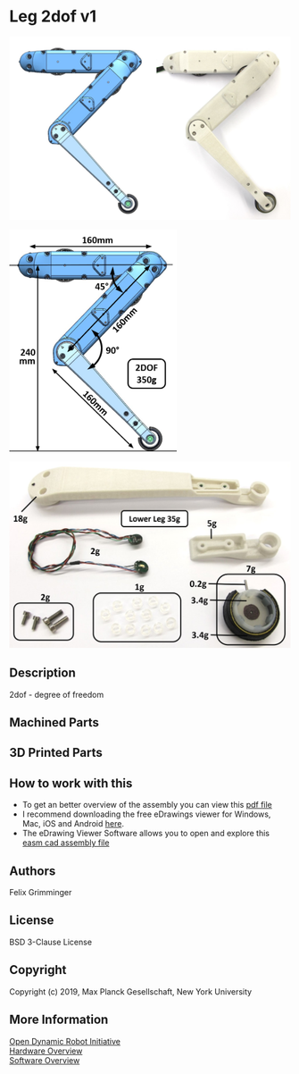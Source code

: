 Leg 2dof v1
=======================
<img src="images/leg_2dof_1.png" width="600"> <br>  


<img src="images/leg_2dof_2.png" width="300"> <br>  

<img src="images/lower_leg_1.jpg" width="600"> <br>  


Description
------------

2dof - degree of freedom


Machined Parts
---------------


3D Printed Parts
-----------------


How to work with this
---------------------
* To get an better overview of the assembly you can view this [pdf file](https://github.com/open-dynamic-robot-initiative/open_robot_actuator_hardware/blob/master/mechanics/actuator_module_v1/_actuator_module.PDF)
* I recommend downloading the free eDrawings viewer for Windows, Mac, iOS and Android [here](https://www.edrawingsviewer.com/download-edrawings).
* The eDrawing Viewer Software allows you to open and explore this [easm cad assembly file](https://github.com/open-dynamic-robot-initiative/open_robot_actuator_hardware/blob/master/mechanics/actuator_module_v1/_actuator_module.EASM)

Authors
--------
Felix Grimminger

License
-------
BSD 3-Clause License

Copyright
-----------
Copyright (c) 2019, Max Planck Gesellschaft, New York University

More Information
----------------
[Open Dynamic Robot Initiative](https://open-dynamic-robot-initiative.github.io)  
[Hardware Overview](../../README.md)  
[Software Overview](https://github.com/open-dynamic-robot-initiative/open-dynamic-robot-initiative.github.io/wiki/Open-Dynamic-Robot-Initiative-Documentation)
